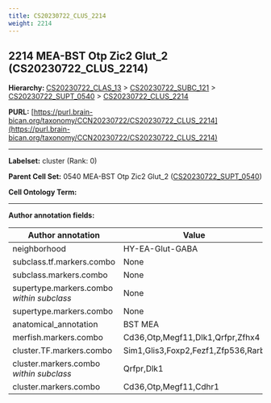 ```yaml
---
title: CS20230722_CLUS_2214
weight: 2214
---
```

## 2214 MEA-BST Otp Zic2 Glut_2 (CS20230722_CLUS_2214)
<b>Hierarchy: </b>
[CS20230722_CLAS_13](../CS20230722_CLAS_13) >
[CS20230722_SUBC_121](../CS20230722_SUBC_121) >
[CS20230722_SUPT_0540](../CS20230722_SUPT_0540) >
[CS20230722_CLUS_2214](../CS20230722_CLUS_2214)

**PURL:** [https://purl.brain-bican.org/taxonomy/CCN20230722/CS20230722_CLUS_2214](https://purl.brain-bican.org/taxonomy/CCN20230722/CS20230722_CLUS_2214)

---


**Labelset:** cluster (Rank: 0)

**Parent Cell Set:** 0540 MEA-BST Otp Zic2 Glut_2 ([CS20230722_SUPT_0540](../CS20230722_SUPT_0540))



**Cell Ontology Term:** 

[MARKER GENES.]: #


---

[TRANSFERRED ANNOTATIONS.]: #


[AUTHOR ANNOTATION FIELDS.]: #


**Author annotation fields:**

| Author annotation | Value |
|-------------------|-------|
|neighborhood|HY-EA-Glut-GABA|
|subclass.tf.markers.combo|None|
|subclass.markers.combo|None|
|supertype.markers.combo _within subclass_|None|
|supertype.markers.combo|None|
|anatomical_annotation|BST MEA|
|merfish.markers.combo|Cd36,Otp,Megf11,Dlk1,Qrfpr,Zfhx4|
|cluster.TF.markers.combo|Sim1,Glis3,Foxp2,Fezf1,Zfp536,Rarb|
|cluster.markers.combo _within subclass_|Qrfpr,Dlk1|
|cluster.markers.combo|Cd36,Otp,Megf11,Cdhr1|
